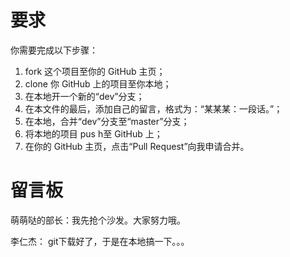 # 要求
你需要完成以下步骤：

1. fork 这个项目至你的 GitHub 主页；
2. clone 你 GitHub 上的项目至你本地；
3. 在本地开一个新的“dev”分支；
4. 在本文件的最后，添加自己的留言，格式为：“某某某：一段话。”；
5. 在本地，合并“dev”分支至“master”分支；
6. 将本地的项目 pus h至 GitHub 上；
7. 在你的 GitHub 主页，点击“Pull Request”向我申请合并。

# 留言板
萌萌哒的部长：我先抢个沙发。大家努力哦。

李仁杰： git下载好了，于是在本地搞一下。。。
